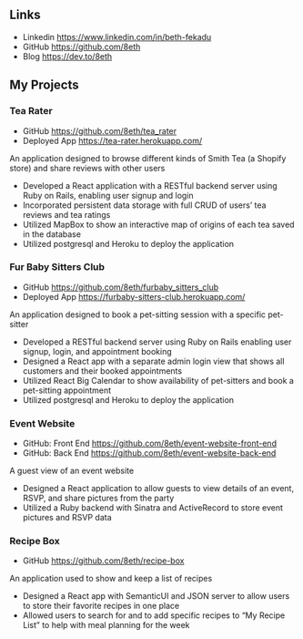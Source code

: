 ## Links

- Linkedin https://www.linkedin.com/in/beth-fekadu
- GitHub https://github.com/8eth
- Blog https://dev.to/8eth


## My Projects

### Tea Rater 
- GitHub https://github.com/8eth/tea_rater
- Deployed App https://tea-rater.herokuapp.com/

An application designed to browse different kinds of Smith Tea (a Shopify store) and share reviews with other users

- Developed a React application with a RESTful backend server using Ruby on Rails, enabling user signup and login
- Incorporated persistent data storage with full CRUD of users’ tea reviews and tea ratings
- Utilized MapBox to show an interactive map of origins of each tea saved in the database
- Utilized postgresql and Heroku to deploy the application

### Fur Baby Sitters Club 
- GitHub https://github.com/8eth/furbaby_sitters_club
- Deployed App https://furbaby-sitters-club.herokuapp.com/

An application designed to book a pet-sitting session with a specific pet-sitter

- Developed a RESTful backend server using Ruby on Rails enabling user signup, login, and appointment booking
- Designed a React app with a separate admin login view that shows all customers and their booked appointments
- Utilized React Big Calendar to show availability of pet-sitters and book a pet-sitting appointment
- Utilized postgresql and Heroku to deploy the application

### Event Website 
- GitHub: Front End https://github.com/8eth/event-website-front-end
- GitHub: Back End https://github.com/8eth/event-website-back-end

A guest view of an event website
- Designed a React application to allow guests to view details of an event, RSVP, and share pictures from the party
- Utilized a Ruby backend with Sinatra and ActiveRecord to store event pictures and RSVP data

### Recipe Box 
- GitHub https://github.com/8eth/recipe-box

An application used to show and keep a list of recipes
- Designed a React app with SemanticUI and JSON server to allow users to store their favorite recipes in one place
- Allowed users to search for and to add specific recipes to “My Recipe List” to help with meal planning for the week
